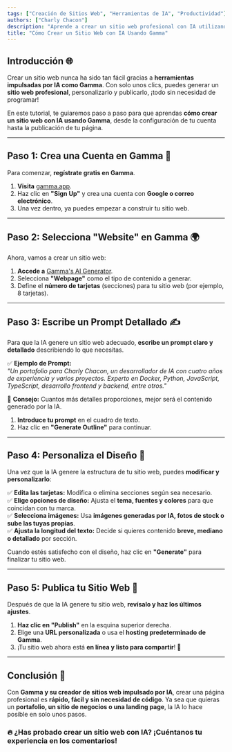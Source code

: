 ```yaml
---
tags: ["Creación de Sitios Web", "Herramientas de IA", "Productividad"]  
authors: ["Charly Chacon"]  
description: "Aprende a crear un sitio web profesional con IA utilizando Gamma. Sigue este tutorial paso a paso para generar, personalizar y publicar tu propio sitio web con inteligencia artificial."  
title: "Cómo Crear un Sitio Web con IA Usando Gamma"  
---
```


## Introducción 🌐  
Crear un sitio web nunca ha sido tan fácil gracias a **herramientas impulsadas por IA como Gamma**. Con solo unos clics, puedes generar un **sitio web profesional**, personalizarlo y publicarlo, ¡todo sin necesidad de programar!

En este tutorial, te guiaremos paso a paso para que aprendas **cómo crear un sitio web con IA usando Gamma**, desde la configuración de tu cuenta hasta la publicación de tu página.

---

## Paso 1: Crea una Cuenta en Gamma 📝  
Para comenzar, **regístrate gratis en Gamma**.  

1. **Visita** [gamma.app](https://gamma.app/).  
2. Haz clic en **"Sign Up"** y crea una cuenta con **Google o correo electrónico**.  
3. Una vez dentro, ya puedes empezar a construir tu sitio web.  

---

## Paso 2: Selecciona "Website" en Gamma 🌍  
Ahora, vamos a crear un sitio web:  

1. **Accede a** [Gamma's AI Generator](https://gamma.app/create/generate).  
2. Selecciona **"Webpage"** como el tipo de contenido a generar.  
3. Define el **número de tarjetas** (secciones) para tu sitio web (por ejemplo, 8 tarjetas).  

---

## Paso 3: Escribe un Prompt Detallado ✍️  
Para que la IA genere un sitio web adecuado, **escribe un prompt claro y detallado** describiendo lo que necesitas.  

✅ **Ejemplo de Prompt:**  
*"Un portafolio para Charly Chacon, un desarrollador de IA con cuatro años de experiencia y varios proyectos. Experto en Docker, Python, JavaScript, TypeScript, desarrollo frontend y backend, entre otros."*  

📌 **Consejo:** Cuantos más detalles proporciones, mejor será el contenido generado por la IA.

1. **Introduce tu prompt** en el cuadro de texto.  
2. Haz clic en **"Generate Outline"** para continuar.  

---

## Paso 4: Personaliza el Diseño 🎨  
Una vez que la IA genere la estructura de tu sitio web, puedes **modificar y personalizarlo**:  

✅ **Edita las tarjetas:** Modifica o elimina secciones según sea necesario.  
✅ **Elige opciones de diseño:** Ajusta el **tema, fuentes y colores** para que coincidan con tu marca.  
✅ **Selecciona imágenes:** Usa **imágenes generadas por IA, fotos de stock o sube las tuyas propias**.  
✅ **Ajusta la longitud del texto:** Decide si quieres contenido **breve, mediano o detallado** por sección.  

Cuando estés satisfecho con el diseño, haz clic en **"Generate"** para finalizar tu sitio web.

---

## Paso 5: Publica tu Sitio Web 🚀  
Después de que la IA genere tu sitio web, **revísalo y haz los últimos ajustes**.  

1. **Haz clic en "Publish"** en la esquina superior derecha.  
2. Elige una **URL personalizada** o usa el **hosting predeterminado de Gamma**.  
3. ¡Tu sitio web ahora está **en línea y listo para compartir**! 🎉  

---

## Conclusión 🌟  
Con **Gamma y su creador de sitios web impulsado por IA**, crear una página profesional es **rápido, fácil y sin necesidad de código**. Ya sea que quieras un **portafolio, un sitio de negocios o una landing page**, la IA lo hace posible en solo unos pasos.  

### 🔥 ¿Has probado crear un sitio web con IA? ¡Cuéntanos tu experiencia en los comentarios!  
